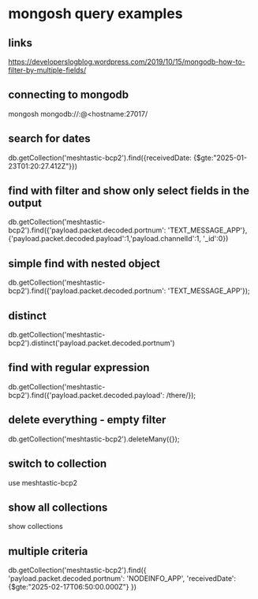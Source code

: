 # mongosh query examples

## links
https://developerslogblog.wordpress.com/2019/10/15/mongodb-how-to-filter-by-multiple-fields/

## connecting to mongodb
mongosh mongodb://<database user>:<database password>@<hostname:27017/<database name>

## search for dates
db.getCollection('meshtastic-bcp2').find({receivedDate: {$gte:"2025-01-23T01:20:27.412Z"}})

## find with filter and show only select fields in the output
db.getCollection('meshtastic-bcp2').find({'payload.packet.decoded.portnum': 'TEXT_MESSAGE_APP'},{'payload.packet.decoded.payload':1,'payload.channelId':1, '_id':0})

## simple find with nested object
db.getCollection('meshtastic-bcp2').find({'payload.packet.decoded.portnum': 'TEXT_MESSAGE_APP'});

## distinct
db.getCollection('meshtastic-bcp2').distinct('payload.packet.decoded.portnum')

## find with regular expression
db.getCollection('meshtastic-bcp2').find({'payload.packet.decoded.payload': /there/});

## delete everything - empty filter
db.getCollection('meshtastic-bcp2').deleteMany({});

## switch to collection
use meshtastic-bcp2

## show all collections
show collections

## multiple criteria
db.getCollection('meshtastic-bcp2').find({
    'payload.packet.decoded.portnum': 'NODEINFO_APP',
    'receivedDate': {$gte:"2025-02-17T06:50:00.000Z"}
})